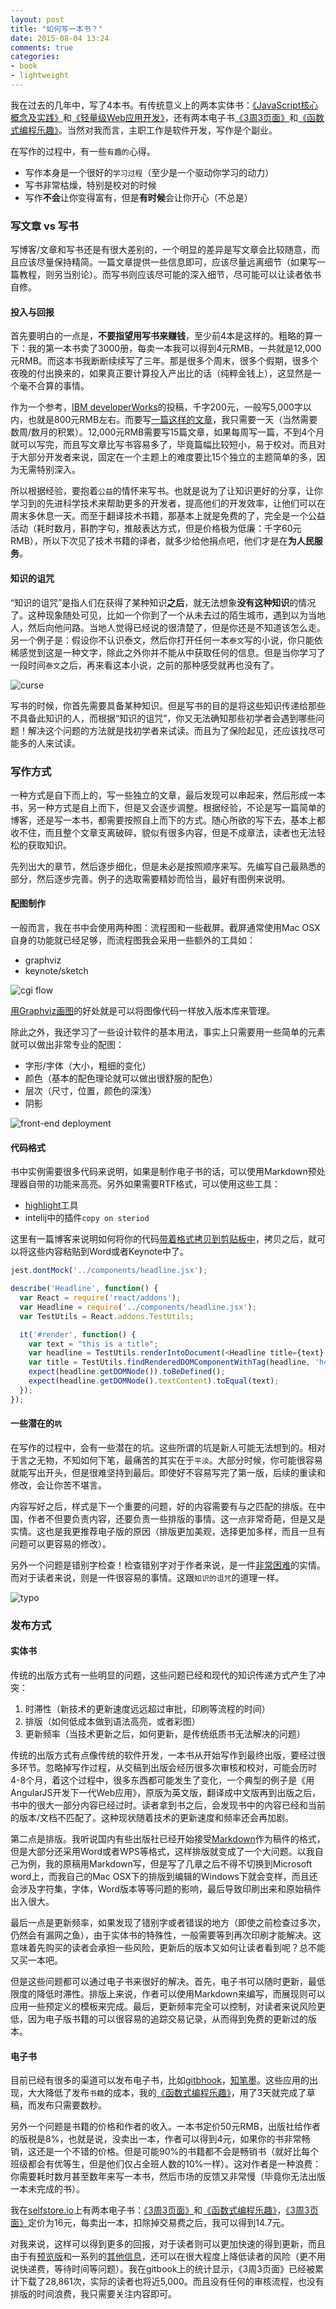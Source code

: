 ```yaml
---
layout: post
title: "如何写一本书？"
date: 2015-08-04 13:24
comments: true
categories: 
- book
- lightweight
---
```


我在过去的几年中，写了4本书。有传统意义上的两本实体书：[《JavaScript核心概念及实践》](http://www.amazon.cn/JavaScript%E6%A0%B8%E5%BF%83%E6%A6%82%E5%BF%B5%E5%8F%8A%E5%AE%9E%E8%B7%B5-%E9%82%B1%E4%BF%8A%E6%B6%9B/dp/B00COG3YVU/ref=sr_1_1?s=books&ie=UTF8&qid=1438658024&sr=1-1)和[《轻量级Web应用开发》](http://www.amazon.cn/%E8%BD%BB%E9%87%8F%E7%BA%A7Web%E5%BA%94%E7%94%A8%E5%BC%80%E5%8F%91-%E9%82%B1%E4%BF%8A%E6%B6%9B/dp/B012R5A1NQ/ref=sr_1_2?s=books&ie=UTF8&qid=1438658024&sr=1-2)，还有两本电子书[《3周3页面》](https://selfstore.io/products/348)和[《函数式编程乐趣》](https://selfstore.io/products/351)。当然对我而言，主职工作是软件开发，写作是个副业。

在写作的过程中，有一些`有趣的`心得。

-  写作本身是一个很好的`学习过程`（至少是一个驱动你学习的动力）
-  写书非常枯燥，特别是校对的时候
-  写作**不会**让你变得富有，但是**有时候**会让你开心（不总是）

### 写文章 vs 写书

写博客/文章和写书还是有很大差别的，一个明显的差异是写文章会比较随意，而且应该尽量保持精简。一篇文章提供一些信息即可，应该尽量远离细节（如果写一篇教程，则另当别论）。而写书则应该尽可能的深入细节，尽可能可以让读者依书自修。

#### 投入与回报

首先要明白的一点是，**不要指望用写书来赚钱**，至少前4本是这样的。粗略的算一下：我的第一本书卖了3000册，每卖一本我可以得到4元RMB，一共就是12,000元RMB。而这本书我断断续续写了三年。那是很多个周末，很多个假期，很多个夜晚的付出换来的，如果真正要计算投入产出比的话（纯粹金钱上），这显然是一个毫不合算的事情。

作为一个参考，[IBM developerWorks](http://www.ibm.com/developerworks/cn/author/)的投稿，千字200元，一般写5,000字以内，也就是800元RMB左右。而要写[一篇这样的文章](http://icodeit.org/about-me/)，我只需要一天（当然需要数周/数月的积累）。12,000元RMB需要写15篇文章，如果每周写一篇，不到4个月就可以写完，而且写文章比写书容易多了，毕竟篇幅比较短小，易于校对。而且对于大部分开发者来说，固定在一个主题上的难度要比15个独立的主题简单的多，因为无需特别深入。

所以根据经验，要抱着`公益`的情怀来写书。也就是说为了让知识更好的分享，让你学习到的先进科学技术来帮助更多的开发者，提高他们的开发效率，让他们可以在周末多休息一天。而至于翻译技术书籍，那基本上就是免费的了，完全是一个公益活动（耗时数月，斟酌字句，推敲表达方式，但是价格极为低廉：千字60元RMB），所以下次见了技术书籍的译者，就多少给他捐点吧，他们才是在**为人民服务**。

#### 知识的诅咒

“知识的诅咒”是指人们在获得了某种知识**之后**，就无法想象**没有这种知识**的情况了。这种现象随处可见，比如一个你到了一个从未去过的陌生城市，遇到以为当地人，然后向他问路。当地人觉得已经说的很清楚了，但是你还是不知道该怎么走。另一个例子是：假设你不认识泰文，然后你打开任何一本`泰文`写的小说，你只能依稀感觉到这是一种文字，除此之外你并不能从中获取任何的信息。但是当你学习了一段时间`泰文`之后，再来看这本小说，之前的那种感受就再也没有了。

![curse](/images/2015/08/curse-resized.jpg)

写书的时候，你首先需要具备某种知识。但是写书的目的是将这些知识传递给那些不具备此知识的人，而根据“知识的诅咒”，你又无法确知那些初学者会遇到哪些问题！解决这个问题的方法就是找初学者来试读。而且为了保险起见，还应该找尽可能多的人来试读。

### 写作方式

一种方式是自下而上的，写一些独立的文章，最后发现可以串起来，然后形成一本书，另一种方式是自上而下，但是又会逐步调整。根据经验，不论是写一篇简单的博客，还是写一本书，都需要按照自上而下的方式。随心所欲的写下去，基本上都收不住，而且整个文章支离破碎，貌似有很多内容，但是不成章法，读者也无法轻松的获取知识。

先列出大的章节，然后逐步细化，但是未必是按照顺序来写。先编写自己最熟悉的部分，然后逐步完善。例子的选取需要精妙而恰当，最好有图例来说明。

#### 配图制作

一般而言，我在书中会使用两种图：流程图和一些截屏。截屏通常使用Mac OSX自身的功能就已经足够，而流程图我会采用一些额外的工具如：

-  graphviz
-  keynote/sketch

![cgi flow](/images/2015/08/cgi.png)

[用Graphviz画图](http://icodeit.org/2012/01/%E4%BD%BF%E7%94%A8graphviz%E7%BB%98%E5%88%B6%E6%B5%81%E7%A8%8B%E5%9B%BE/)的好处就是可以将图像代码一样放入版本库来管理。

除此之外，我还学习了一些设计软件的基本用法，事实上只需要用一些简单的元素就可以做出非常专业的配图：

-  字形/字体（大小，粗细的变化）
-  颜色（基本的配色理论就可以做出很舒服的配色）
-  层次（尺寸，位置，颜色的深浅）
-  阴影

![front-end deployment](/images/2015/06/mock-server-resized.png)

#### 代码格式

书中实例需要很多代码来说明，如果是制作电子书的话，可以使用Markdown预处理器自带的功能来高亮。另外如果需要RTF格式，可以使用这些工具：

-  [highlight]()工具
-  intelij中的插件`copy on steriod`

这里有一篇博客来说明如何将你的代码[带着格式拷贝到剪贴板中](http://icodeit.org/2015/01/copy-code-with-style/)，拷贝之后，就可以将这些内容粘贴到Word或者Keynote中了。

```js
jest.dontMock('../components/headline.jsx');

describe('Headline', function() {
  var React = require('react/addons');
  var Headline = require('../components/headline.jsx');
  var TestUtils = React.addons.TestUtils;

  it('#render', function() {
    var text = "this is a title";
    var headline = TestUtils.renderIntoDocument(<Headline title={text} />);
    var title = TestUtils.findRenderedDOMComponentWithTag(headline, 'h4');
    expect(headline.getDOMNode()).toBeDefined();
    expect(headline.getDOMNode().textContent).toEqual(text);
  });
});
```

#### 一些潜在的`坑`

在写作的过程中，会有一些潜在的坑。这些所谓的坑是新人可能无法想到的。相对于言之无物，不知如何下笔，最痛苦的其实在于`平淡`。大部分时候，你可能很容易就能写出开头，但是很难坚持到最后。即使好不容易写完了第一版，后续的重读和修改，会让你苦不堪言。

内容写好之后，样式是下一个重要的问题，好的内容需要有与之匹配的排版。在中国，作者不但要负责内容，还要负责一些排版的事情。这一点非常奇葩，但是又是实情。这也是我更推荐电子版的原因（排版更加美观，选择更加多样，而且一旦有问题可以更容易的修改）。

另外一个问题是错别字检查！检查错别字对于作者来说，是一件[非常困难](http://www.guokr.com/article/439010/)的实情。而对于读者来说，则是一件很容易的事情。这跟`知识的诅咒`的道理一样。

![typo](/images/2015/08/typo.jpg)

### 发布方式

#### 实体书

传统的出版方式有一些明显的问题，这些问题已经和现代的知识传递方式产生了冲突：

1.  时滞性（新技术的更新速度远远超过审批，印刷等流程的时间）
2.  排版（如何低成本做到语法高亮，或者彩图）
3.  更新频率（当技术更新之后，如何更新，是传统纸质书无法解决的问题）

传统的出版方式有点像传统的软件开发，一本书从开始写作到最终出版，要经过很多环节。忽略掉写作过程，从交稿到出版会经历很多次审核和校对，可能会历时4-8个月，着这个过程中，很多东西都可能发生了变化，一个典型的例子是《用AngularJS开发下一代Web应用》，原版为英文版，翻译成中文版再到出版之后，书中的很大一部分内容已经过时。读者拿到书之后，会发现书中的内容已经和当前的版本/文档不匹配了。这种现状随着技术的更新速度和频率还会再加剧。

第二点是排版。我听说国内有些出版社已经开始接受[Markdown](http://wowubuntu.com/markdown/)作为稿件的格式，但是大部分还采用Word或者WPS等格式，这样排版就变成了一个大问题。以我自己为例，我的原稿用Markdown写，但是写了几章之后不得不切换到Microsoft word上，而我自己的Mac OSX下的排版到编辑的Windows下就会变样，而且还会涉及字符集，字体，Word版本等等问题的影响，最后导致印刷出来和原始稿件出入很大。

最后一点是更新频率，如果发现了错别字或者错误的地方（即使之前检查过多次，仍然会有漏网之鱼），由于实体书的特殊性，一般需要等到再次印刷才能解决。这意味着先购买的读者会承担一些风险，更新后的版本又如何让读者看到呢？总不能又买一本吧。

但是这些问题都可以通过电子书来很好的解决。首先，电子书可以随时更新，最低限度的降低时滞性。排版上来说，作者可以使用Markdown来编写，而展现则可以应用一些预定义的模板来完成。最后，更新频率完全可以控制，对读者来说风险更低，因为电子版书籍的可以很容易的追踪交易记录，从而得到免费的更新过的版本。

#### 电子书

目前已经有很多的渠道可以发布电子书，比如[gitbhook](https://www.gitbook.com/)，[知笔墨](http://zhibimo.com/)。这些应用的出现，大大降低了发布`书籍`的成本，我的[《函数式编程乐趣》](https://selfstore.io/products/348)，用了3天就完成了草稿，而发布只需要数秒。

另外一个问题是书籍的价格和作者的收入。一本书定价50元RMB，出版社给作者的版税是8%，也就是说，没卖出一本，作者可以得到4元，如果你的书非常畅销，这还是一个不错的价格。但是可能90%的书籍都不会是畅销书（就好比每个班级都会有优等生，但是他们仅占全班人数的10%一样）。这对作者是一种浪费：你需要耗时数月甚至数年来写一本书，然后市场的反馈又非常慢（毕竟你无法出版一本未完成的书）。

我在[selfstore.io](https://selfstore.io/)上有两本电子书：[《3周3页面》](https://selfstore.io/products/348)和[《函数式编程乐趣》](https://selfstore.io/products/351)，[《3周3页面》](https://selfstore.io/products/348)定价为16元，每卖出一本，扣除掉交易费之后，我可以得到14.7元。

对我来说，这样可以得到更多的回报，对于读者则可以更加快速的得到更新，而且由于有[预览版](https://www.gitbook.com/book/juntao/3-web-designs-in-3-weeks/details)和一系列的[其他信息](http://icodeit.org/3p3w/)，还可以在很大程度上降低读者的风险（更不用说快递费，等待时间等问题）。我在gitbook上的统计显示，《3周3页面》已经被累计下载了28,861次，实际的读者也将近5,000。而且没有任何的审核流程，也没有排版的时间浪费，我只需要关注内容即可。
